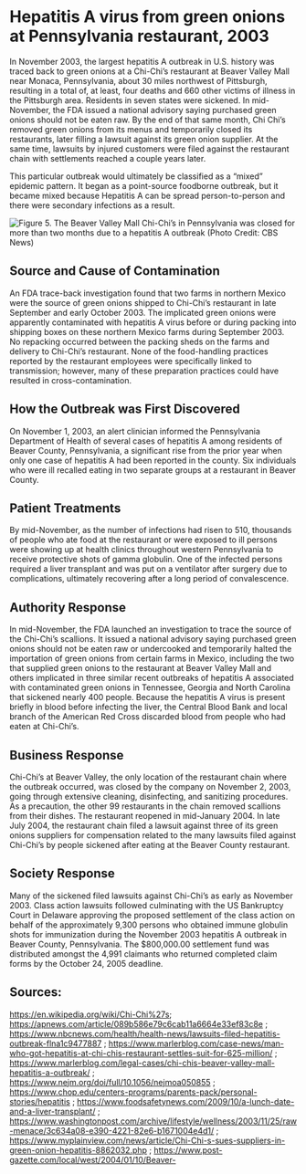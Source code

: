 # Hepatitis A virus from green onions at Pennsylvania restaurant, 2003

In November 2003, the largest hepatitis A outbreak in U.S. history was traced back to green onions at a Chi-Chi’s restaurant at Beaver Valley Mall near Monaca, Pennsylvania, about 30 miles northwest of Pittsburgh, resulting in a total of, at least, four deaths and 660 other victims of illness in the Pittsburgh area. Residents in seven states were sickened. In mid-November, the FDA issued a national advisory saying purchased green onions should not be eaten raw. By the end of that same month, Chi Chi’s removed green onions from its menus and temporarily closed its restaurants, later filling a lawsuit against its green onion supplier. At the same time, lawsuits by injured customers were filed against the restaurant chain with settlements reached a couple years later.

This particular outbreak would ultimately be classified as a “mixed” epidemic pattern. It began as a point-source foodborne outbreak, but it became mixed because Hepatitis A can be spread person-to-person and there were secondary infections as a result.

![Figure 5. The Beaver Valley Mall Chi-Chi’s in Pennsylvania was closed for more than two months due to a hepatitis A outbreak (Photo Credit: CBS News)](https://assets1.cbsnewsstatic.com/hub/i/2003/11/12/ce818aff-a642-11e2-a3f0-029118418759/image583152x.jpg)

## Source and Cause of Contamination

An FDA trace-back investigation found that two farms in northern Mexico were the source of green onions shipped to Chi-Chi’s restaurant in late September and early October 2003. The implicated green onions were apparently contaminated with hepatitis A virus before or during packing into shipping boxes on these northern Mexico farms during September 2003. No repacking occurred between the packing sheds on the farms and delivery to Chi-Chi’s restaurant. None of the food-handling practices reported by the restaurant employees were specifically linked to transmission; however, many of these preparation practices could have resulted in cross-contamination.

## How the Outbreak was First Discovered

On November 1, 2003, an alert clinician informed the Pennsylvania Department of Health of several cases of hepatitis A among residents of Beaver County, Pennsylvania, a significant rise from the prior year when only one case of hepatitis A had been reported in the county. Six individuals who were ill recalled eating in two separate groups at a restaurant in Beaver County.

## Patient Treatments

By mid-November, as the number of infections had risen to 510, thousands of people who ate food at the restaurant or were exposed to ill persons were showing up at health clinics throughout western Pennsylvania to receive protective shots of gamma globulin. One of the infected persons required a liver transplant and was put on a ventilator after surgery due to complications, ultimately recovering after a long period of convalescence.

## Authority Response

In mid-November, the FDA launched an investigation to trace the source of the Chi-Chi’s scallions. It issued a national advisory saying purchased green onions should not be eaten raw or undercooked and temporarily halted the importation of green onions from certain farms in Mexico, including the two that supplied green onions to the restaurant at Beaver Valley Mall and others implicated in three similar recent outbreaks of hepatitis A associated with contaminated green onions in Tennessee, Georgia and North Carolina that sickened nearly 400 people. Because the hepatitis A virus is present briefly in blood before infecting the liver, the Central Blood Bank and local branch of the American Red Cross discarded blood from people who had eaten at Chi-Chi’s.

## Business Response

Chi-Chi’s at Beaver Valley, the only location of the restaurant chain where the outbreak occurred, was closed by the company on November 2, 2003, going through extensive cleaning, disinfecting, and sanitizing procedures. As a precaution, the other 99 restaurants in the chain removed scallions from their dishes. The restaurant reopened in mid-January 2004. In late July 2004, the restaurant chain filed a lawsuit against three of its green onions suppliers for compensation related to the many lawsuits filed against Chi-Chi’s by people sickened after eating at the Beaver County restaurant.

## Society Response

Many of the sickened filed lawsuits against Chi-Chi’s as early as November 2003. Class action lawsuits followed culminating with the US Bankruptcy Court in Delaware approving the proposed settlement of the class action on behalf of the approximately 9,300 persons who obtained immune globulin shots for immunization during the November 2003 hepatitis A outbreak in Beaver County, Pennsylvania. The $800,000.00 settlement fund was distributed amongst the 4,991 claimants who returned completed claim forms by the October 24, 2005 deadline.

## Sources:
https://en.wikipedia.org/wiki/Chi-Chi%27s; https://apnews.com/article/089b586e79c6cab11a6664e33ef83c8e ; https://www.nbcnews.com/health/health-news/lawsuits-filed-hepatitis-outbreak-flna1c9477887 ; https://www.marlerblog.com/case-news/man-who-got-hepatitis-at-chi-chis-restaurant-settles-suit-for-625-million/ ; https://www.marlerblog.com/legal-cases/chi-chis-beaver-valley-mall-hepatitis-a-outbreak/ ; https://www.nejm.org/doi/full/10.1056/nejmoa050855 ; https://www.chop.edu/centers-programs/parents-pack/personal-stories/hepatitis ; https://www.foodsafetynews.com/2009/10/a-lunch-date-and-a-liver-transplant/ ; https://www.washingtonpost.com/archive/lifestyle/wellness/2003/11/25/raw-menace/3c634a08-e390-4221-82e6-b1671004e4d1/ ; https://www.myplainview.com/news/article/Chi-Chi-s-sues-suppliers-in-green-onion-hepatitis-8862032.php ; https://www.post-gazette.com/local/west/2004/01/10/Beaver-